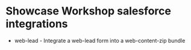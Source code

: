 Showcase Workshop salesforce integrations
=========================================

* web-lead - Integrate a web-lead form into a web-content-zip bundle